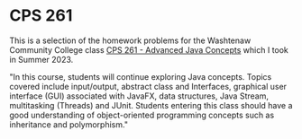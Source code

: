 # CPS 261

This is a selection of the homework problems for the Washtenaw Community College class [CPS 261 - Advanced Java Concepts](https://catalog.wccnet.edu/current/courses/cps-261.php) which I took in Summer 2023.

"In this course, students will continue exploring Java concepts. Topics covered include input/output, abstract class and Interfaces, graphical user interface (GUI) associated with JavaFX, data structures, Java Stream, multitasking (Threads) and JUnit. Students entering this class should have a good understanding of object-oriented programming concepts such as inheritance and polymorphism."
